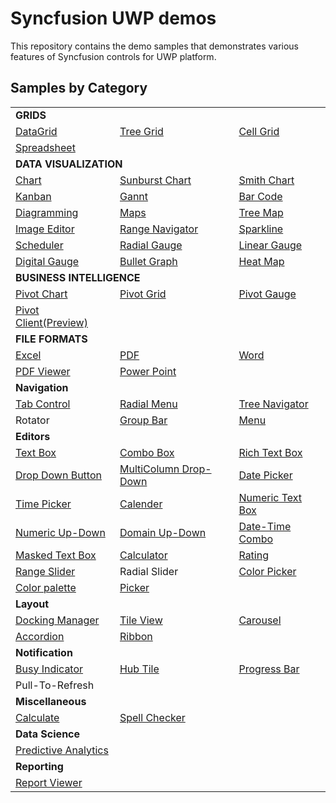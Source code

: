# Syncfusion UWP demos
This repository contains the demo samples that demonstrates various features of Syncfusion controls for UWP platform.

## Samples by Category

<table>
  <tr>
    <td colspan="3" rowspan="1">
    <b>GRIDS<b>
    </td>
</tr>    
<tr>
<td>
<a href="SfDataGrid">DataGrid</a>
</td>
<td>
<a href="SfTreeGrid">Tree Grid</a>
</td>
<td>
<a href="SfCellGrid">Cell Grid</a>
</td>
</tr>
<tr>
<td>
<a href="SfSpreadsheet">Spreadsheet</a>
</td>

<td/>
<td/>
</tr>
<tr>
    <td colspan="3" rowspan="1">
    <b>DATA VISUALIZATION<b>
    </td>
</tr>   
      <tr>
<td>
<a href="SfChart">Chart</a>
</td>
<td>
<a href="SfSunburstChart">Sunburst Chart</a>
</td>
<td>
<a href="SfSmithChart">Smith Chart</a>
</td>

</tr>
  <tr>
  <td>
<a href="SfKanban">Kanban</a>
</td>

  <td>
<a href="SfGantt">Gannt</a>
</td>
<td>
<a href="Barcode">Bar Code</a>
</td>


</tr>
  <tr>
  <td>
<a href="Diagram">Diagramming</a>
</td>
<td>
<a href="MapControl">Maps</a> 
</td>
  <td>
<a href="TreeMap">Tree Map</a>
</td>


</tr>
   <tr>
   <td>
<a href="ImageEditor">Image Editor</a>
</td>
<td>
<a href="SfRangeNavigator">Range Navigator</a>
</td>
<td>
<a href="SfSparkline">Sparkline</a>
</td>
</tr>

<tr>
<td>
<a href="Schedule">Scheduler</a>
</td>
<td>
<a href="Gauge">Radial Gauge</a>
</td>
<td>
<a href="Gauge">Linear Gauge</a>
</td>
</tr>
<tr>
<td>
<a href="Gauge">Digital Gauge</a>
</td>
<td>
<a href="BulletGraph">Bullet Graph</a>
</td>
<td>
<a href="HeatMap">Heat Map</a>
</td>
</tr>
<tr>
    <td colspan="3" rowspan="1">
    <b>BUSINESS INTELLIGENCE<b>
    </td>
</tr>   
      <tr>
<td>
<a href="PivotChart">Pivot Chart</a>
</td>
<td>
<a href="PivotGrid">Pivot Grid</a>
</td>
<td>
<a href="PivotGauge">Pivot Gauge</a>
</td>
</tr>
<tr>
<td>
<a href="PivotClient">Pivot Client(Preview)</a>
</td>
<td/>
<td/>
<tr>
    <td colspan="3" rowspan="1">
    <b>FILE FORMATS<b>
    </td>
</tr>  
<tr>
<td>
<a href="XlsIO">Excel</a>
</td>
<td>
<a href="PDF">PDF</a>
</td>
<td>
<a href="DocIO">Word</a>
</td>
</tr>
<tr>
<td>
<a href="PdfViewer">PDF Viewer</a>
</td>
<td>
<a href="Presentation">Power Point</a>
</td>
  <td/>
</tr>
      
<tr>
<td colspan="3" rowspan="1">
<b>Navigation<b>
</td>
</tr>  

<tr>
<td>
<a href="TabControl">Tab Control</a>
</td>
<td>
<a href="RadialMenu">Radial Menu</a>
</td>
<td>
<a href="Navigation">Tree Navigator</a>
</td>
</tr>
<tr>
  <td>Rotator</td>
<td>
<a href="GroupBar">Group Bar</a>
</td>
<td colspan="2" rowspan="1">
<a href="Menu">Menu</a>
</td>
</tr>

<tr>
    <td colspan="3" rowspan="1">
    <b>Editors<b>
    </td>
</tr>
<tr>
<td>
<a href="Editors/Controls/TextEdit">Text Box</a>
</td>
<td>
<a href="Editors/Controls/ComboBox">Combo Box</a>
</td>
<td>
<a href="RichTextEditor">Rich Text Box</a>
</td>


</tr>
  <tr>
  <td>
<a href="Editor/Editors/Controls">Drop Down Button</a>
</td>
  <td>
<a href="SfDataGrid/Tutorials">MultiColumn Drop-Down</a>
</td>
<td>
<a href="Editor/DateTimePickers">Date Picker</a>
</td>


</tr>
   <tr>
   <td>
<a href="Editor/DateTimePickers">Time Picker</a>
</td>
<td>
<a href="Calendar">Calender</a>
</td>
   <td>
<a href="Editors/Controls/NumericTextEdit">Numeric Text Box</a>
</td>

  </tr>
   <tr>
   <td>
  <a href="NumericUpDown">Numeric Up-Down</a>
</td>
<td>
<a href="DomainUpDown">Domain Up-Down</a>
</td>
<td>
<a href="DateTimePickers">Date-Time Combo</a>
</td>
</tr>
  <tr>
  <td>
<a href="Editors/Controls/MaskedEdit">Masked Text Box</a>
</td>
<td>
<a href="Editors/Controls/CalculatorSample.xaml">Calculator</a>
</td>
<td>
  <a href="RatingControl">Rating</a>
</td>

  </tr>
  <tr>
  <td>
<a href="RangeSlider">Range Slider</a>
</td>
  <td>
Radial Slider
</td>
<td>
<a href="ColorPickers/View">Color Picker</a>
</td>
  </tr>
  <tr>
  <td>
<a href="ColorPickers/View">Color palette</a>
</td>
<td>
  <a href="Picker">Picker</a>
  </td>
  <td/>
  </tr>

<tr>
    <td colspan="3" rowspan="1">
    <b>Layout<b>
    </td>
</tr> 
<tr>
<td>
<a href="Docking%20Manager">Docking Manager</a>
</td>
<td>
<a href="TileView">Tile View</a>
</td>
<td>
<a href="Carousel">Carousel</a>
</td>
</tr>
<tr>
<td>
<a href="Accordion">Accordion</a>
</td>
<td>
<a href="Ribbon">Ribbon</a>
</td>
<td/>
</tr>
      
<tr>
 <td colspan="3" rowspan="1">
  <b>Notification<b>
 </td>
</tr>
   
   <tr>
<td>
<a href="BusyIndicator">Busy Indicator</a>
</td>
<td>
<a href="HubTiles">Hub Tile</a>
</td>
<td>
<a href="ProgressBar">Progress Bar</a>
</td>
</tr>
<tr>
<td>
Pull-To-Refresh
</td>
<td/>
<td/>
</tr>

<tr>
 <td colspan="3" rowspan="1">
  <b>Miscellaneous<b>
 </td>
</tr>
<tr>
<td>
<a href="Calculate">Calculate</a>
</td>
<td>
<a href="SpellChecker">Spell Checker</a>
</td>
<td/>
</tr>
   
<tr>
 <td colspan="3" rowspan="1">
  <b>Data Science<b>
 </td>
</tr>
<tr>
<td>
<a href="PredictiveAnalytics">Predictive Analytics</a>
</td>
<td/>
<td/>
</tr>

<tr>
 <td colspan="3" rowspan="1">
  <b>Reporting<b>
 </td>
</tr>
<tr>
<td>
<a href="ReportViewer">Report Viewer</a>
</td>
<td/>
<td/>
</tr>
</table>


<style type='text/css'>
  .markdown-body table tr:nth-child(2n) {
  background: transparent;
}
</style>
